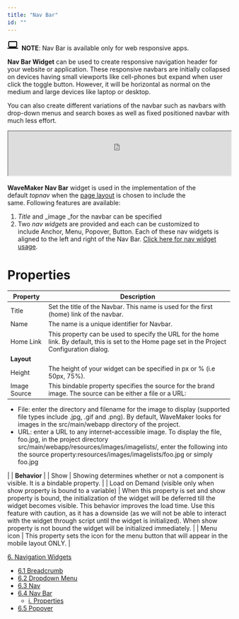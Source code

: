 ```yaml
---
title: "Nav Bar"
id: ""
---
```


![](./assets/laptop.png)  **NOTE**: Nav Bar is available only for web responsive apps.

**Nav Bar Widget** can be used to create responsive navigation header for your website or application. These responsive navbars are initially collapsed on devices having small viewports like cell-phones but expand when user click the toggle button. However, it will be horizontal as normal on the medium and large devices like laptop or desktop.

You can also create different variations of the navbar such as navbars with drop-down menus and search boxes as well as fixed positioned navbar with much less effort.

<iframe width="100%" height="100" style="background-color: snow;" allowtransparency="true" src="https://apps.wavemakeronline.com/documentation_snippets/#/Navbar">Navbar</iframe>

**WaveMaker Nav Bar** widget is used in the implementation of the default _topnav_ when the [page layout](/learn/app-development/ui-design/page-concepts/page-layouts/) is chosen to include the same. Following features are available:

1. _Title_ and _image _for the navbar can be specified
2. Two _nav widgets_ are provided and each can be customized to include Anchor, Menu, Popover, Button. Each of these nav widgets is aligned to the left and right of the Nav Bar. [Click here for nav widget usage](/learn/app-development/widgets/navigation/nav/).

# Properties

| Property | Description |
| --- | --- |
| Title | Set the title of the Navbar. This name is used for the first (home) link of the navbar. |
| Name | The name is a unique identifier for Navbar. |
| Home Link | This property can be used to specify the URL for the home link. By default, this is set to the Home page set in the Project Configuration dialog. |
| **Layout** |
| Height | The height of your widget can be specified in px or % (i.e 50px, 75%). |
| Image Source | This bindable property specifies the source for the brand image. The source can be either a file or a URL:
- File: enter the directory and filename for the image to display (supported file types include .jpg, .gif and .png). By default, WaveMaker looks for images in the src/main/webapp directory of the project.
- URL: enter a URL to any internet-accessible image. To display the file, foo.jpg, in the project directory src/main/webapp/resources/images/imagelists/, enter the following into the source property:resources/images/imagelists/foo.jpg or simply foo.jpg

 |
| **Behavior** |
| Show | Showing determines whether or not a component is visible. It is a bindable property. |
| Load on Demand (visible only when show property is bound to a variable) | When this property is set and show property is bound, the initialization of the widget will be deferred till the widget becomes visible. This behavior improves the load time. Use this feature with caution, as it has a downside (as we will not be able to interact with the widget through script until the widget is initialized). When show property is not bound the widget will be initialized immediately. |
| Menu icon | This property sets the icon for the menu button that will appear in the mobile layout ONLY. |

[6\. Navigation Widgets](/learn/app-development/widgets/widget-library/#nav-widgets)

- [6.1 Breadcrumb](/learn/app-development/widgets/navigation/breadcrumb/)
- [6.2 Dropdown Menu](/learn/app-development/widgets/navigation/dropdown-menu/)
- [6.3 Nav](/learn/app-development/widgets/navigation/nav/)
- [6.4 Nav Bar](/learn/app-development/widgets/navigation/nav-bar/)
    - [i. Properties](#properties)
- [6.5 Popover](/learn/app-development/widgets/navigation/popover/)
